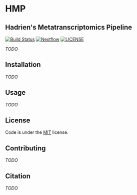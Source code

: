 # HMP

## Hadrien's Metatranscriptomics Pipeline

[![Build Status](https://github.com/HadrienG/HMP/workflows/HMP/ci/badge.svg)](https://github.com/HadrienG/HMP/actions)
[![Nextflow](https://img.shields.io/badge/made%20with-nextflow-green.svg)](https://www.nextflow.io/)
[![LICENSE](https://img.shields.io/badge/license-MIT-lightgrey.svg)](LICENSE)


_TODO_

## Installation

_TODO_

## Usage

_TODO_

## License

Code is under the [MIT](LICENSE) license.

## Contributing

_TODO_

## Citation

_TODO_
